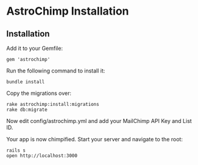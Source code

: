 AstroChimp Installation
=======================

## Installation

Add it to your Gemfile:

`gem 'astrochimp'`

Run the following command to install it:

`bundle install`

Copy the migrations over:

    rake astrochimp:install:migrations
    rake db:migrate

Now edit config/astrochimp.yml and add your MailChimp API Key and List ID.

Your app is now chimpified. Start your server and navigate to the root:

    rails s
    open http://localhost:3000
